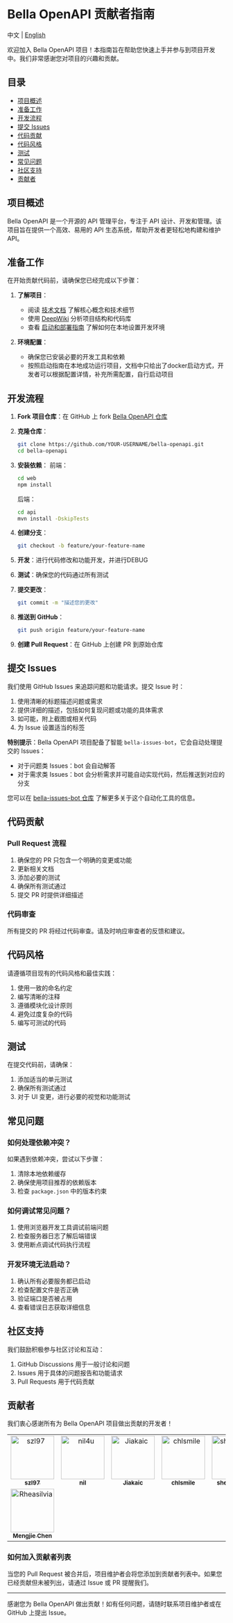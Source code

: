 # Bella OpenAPI 贡献者指南

中文 | [English](./contributor-guide_EN.md)

欢迎加入 Bella OpenAPI 项目！本指南旨在帮助您快速上手并参与到项目开发中。我们非常感谢您对项目的兴趣和贡献。

## 目录

- [项目概述](#项目概述)
- [准备工作](#准备工作)
- [开发流程](#开发流程)
- [提交 Issues](#提交-issues)
- [代码贡献](#代码贡献)
- [代码风格](#代码风格)
- [测试](#测试)
- [常见问题](#常见问题)
- [社区支持](#社区支持)
- [贡献者](#贡献者)

## 项目概述

Bella OpenAPI 是一个开源的 API 管理平台，专注于 API 设计、开发和管理。该项目旨在提供一个高效、易用的 API 生态系统，帮助开发者更轻松地构建和维护 API。

## 准备工作

在开始贡献代码前，请确保您已经完成以下步骤：

1. **了解项目**：
   - 阅读 [技术文档](https://doc.bella.top/docs/bella-openapi/tech/metadata) 了解核心概念和技术细节
   - 使用 [DeepWiki](https://deepwiki.com/LianjiaTech/bella-openapi) 分析项目结构和代码库
   - 查看 [启动和部署指南](https://doc.bella.top/docs/bella-openapi/startup-deployment-details) 了解如何在本地设置开发环境

2. **环境配置**：
   - 确保您已安装必要的开发工具和依赖
   - 按照启动指南在本地成功运行项目，文档中只给出了docker启动方式，开发者可以根据配置详情，补充所需配置，自行启动项目

## 开发流程

1. **Fork 项目仓库**：在 GitHub 上 fork [Bella OpenAPI 仓库](https://github.com/LianjiaTech/bella-openapi)

2. **克隆仓库**：
   ```bash
   git clone https://github.com/YOUR-USERNAME/bella-openapi.git
   cd bella-openapi
   ```

3. **安装依赖**：
   前端：
   ```bash
   cd web
   npm install
   ```
   后端：
   ```bash
   cd api
   mvn install -DskipTests
   ```

4. **创建分支**：
   ```bash
   git checkout -b feature/your-feature-name
   ```

5. **开发**：进行代码修改和功能开发，并进行DEBUG

6. **测试**：确保您的代码通过所有测试

7. **提交更改**：
   ```bash
   git commit -m "描述您的更改"
   ```

8. **推送到 GitHub**：
   ```bash
   git push origin feature/your-feature-name
   ```

9. **创建 Pull Request**：在 GitHub 上创建 PR 到原始仓库

## 提交 Issues

我们使用 GitHub Issues 来追踪问题和功能请求。提交 Issue 时：

1. 使用清晰的标题描述问题或需求
2. 提供详细的描述，包括如何复现问题或功能的具体需求
3. 如可能，附上截图或相关代码
4. 为 Issue 设置适当的标签

**特别提示**：Bella OpenAPI 项目配备了智能 `bella-issues-bot`，它会自动处理提交的 Issues：
- 对于问题类 Issues：bot 会自动解答
- 对于需求类 Issues：bot 会分析需求并可能自动实现代码，然后推送到对应的分支

您可以在 [bella-issues-bot 仓库](https://github.com/szl97/bella-issues-bot) 了解更多关于这个自动化工具的信息。

## 代码贡献

### Pull Request 流程

1. 确保您的 PR 只包含一个明确的变更或功能
2. 更新相关文档
3. 添加必要的测试
4. 确保所有测试通过
5. 提交 PR 时提供详细描述

### 代码审查

所有提交的 PR 将经过代码审查。请及时响应审查者的反馈和建议。

## 代码风格

请遵循项目现有的代码风格和最佳实践：

1. 使用一致的命名约定
2. 编写清晰的注释
3. 遵循模块化设计原则
4. 避免过度复杂的代码
5. 编写可测试的代码

## 测试

在提交代码前，请确保：

1. 添加适当的单元测试
2. 确保所有测试通过
3. 对于 UI 变更，进行必要的视觉和功能测试

## 常见问题

### 如何处理依赖冲突？

如果遇到依赖冲突，尝试以下步骤：
1. 清除本地依赖缓存
2. 确保使用项目推荐的依赖版本
3. 检查 `package.json` 中的版本约束

### 如何调试常见问题？

1. 使用浏览器开发工具调试前端问题
2. 检查服务器日志了解后端错误
3. 使用断点调试代码执行流程

### 开发环境无法启动？

1. 确认所有必要服务都已启动
2. 检查配置文件是否正确
3. 验证端口是否被占用
4. 查看错误日志获取详细信息

## 社区支持

我们鼓励积极参与社区讨论和互动：

1. GitHub Discussions 用于一般讨论和问题
2. Issues 用于具体的问题报告和功能请求
3. Pull Requests 用于代码贡献

## 贡献者

我们衷心感谢所有为 Bella OpenAPI 项目做出贡献的开发者！

<table>
  <tr>
    <td align="center">
      <a href="https://github.com/szl97">
        <img src="https://github.com/szl97.png" width="100px;" alt="szl97"/>
        <br />
        <sub><b>szl97</b></sub>
      </a>
    </td>
    <td align="center">
      <a href="https://github.com/nil4u">
        <img src="https://github.com/nil4u.png" width="100px;" alt="nil4u"/>
        <br />
        <sub><b>nil</b></sub>
      </a>
    </td>
    <td align="center">
      <a href="https://github.com/Jiakaic">
        <img src="https://github.com/Jiakaic.png" width="100px;" alt="Jiakaic"/>
        <br />
        <sub><b>Jiakaic</b></sub>
      </a>
    </td>
    <td align="center">
      <a href="https://github.com/chlsmile">
        <img src="https://github.com/chlsmile.png" width="100px;" alt="chlsmile"/>
        <br />
        <sub><b>chlsmile</b></sub>
      </a>
    </td>
     <td align="center">
      <a href="https://github.com/shenenqing">
        <img src="https://github.com/shenenqing.png" width="100px;" alt="shenenqing"/>
        <br />
        <sub><b>shenenqing</b></sub>
      </a>
    </td>
  </tr>
  <tr>
    <td align="center">
      <a href="https://github.com/Rheasilvia">
        <img src="https://github.com/Rheasilvia.png" width="100px;" alt="Rheasilvia"/>
        <br />
        <sub><b>Mengjie Chen</b></sub>
      </a>
    </td>
  </tr>
</table>

### 如何加入贡献者列表

当您的 Pull Request 被合并后，项目维护者会将您添加到贡献者列表中。如果您已经贡献但未被列出，请通过 Issue 或 PR 提醒我们。

---

感谢您为 Bella OpenAPI 做出贡献！如有任何问题，请随时联系项目维护者或在 GitHub 上提出 Issue。
